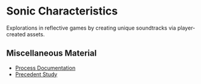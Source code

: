 # Sonic Characteristics
Explorations in reflective games by creating unique soundtracks via player-created assets.
## Miscellaneous Material
* [Process Documentation](./docs/Process/)
* [Precedent Study](Precedents.md)